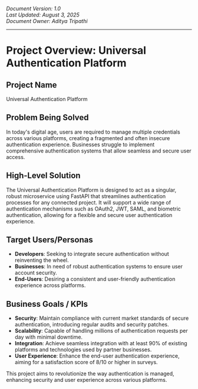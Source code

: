 *Document Version: 1.0*  
*Last Updated: August 3, 2025*  
*Document Owner: Aditya Tripathi*

---
# Project Overview: Universal Authentication Platform

## Project Name
Universal Authentication Platform

## Problem Being Solved
In today's digital age, users are required to manage multiple credentials across various platforms, creating a fragmented and often insecure authentication experience. Businesses struggle to implement comprehensive authentication systems that allow seamless and secure user access.

## High-Level Solution
The Universal Authentication Platform is designed to act as a singular, robust microservice using FastAPI that streamlines authentication processes for any connected project. It will support a wide range of authentication mechanisms such as OAuth2, JWT, SAML, and biometric authentication, allowing for a flexible and secure user authentication experience.

## Target Users/Personas
- **Developers**: Seeking to integrate secure authentication without reinventing the wheel.
- **Businesses**: In need of robust authentication systems to ensure user account security.
- **End-Users**: Desiring a consistent and user-friendly authentication experience across platforms.

## Business Goals / KPIs
- **Security**: Maintain compliance with current market standards of secure authentication, introducing regular audits and security patches.
- **Scalability**: Capable of handling millions of authentication requests per day with minimal downtime.
- **Integration**: Achieve seamless integration with at least 90% of existing platforms and technologies used by partner businesses.
- **User Experience**: Enhance the end-user authentication experience, aiming for a satisfaction score of 8/10 or higher in surveys.

This project aims to revolutionize the way authentication is managed, enhancing security and user experience across various platforms.

